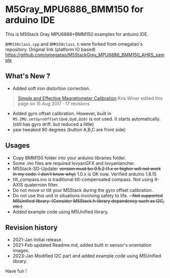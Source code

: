 # M5Gray_MPU6886_BMM150 for arduino IDE

This is M5Stack Gray MPU6886+BMM150 examples for arduino IDE.

`BMM150class.cpp` and `BMM150class.h` were forked from omegatao's repository. Original link (platform IO based)
https://github.com/omegatao/M5StackGrey_MPU6886_BMM150_AHRS_sample

## What's New ?
- Added soft iron distortion correction.
>[Simple and Effective Magnetometer Calibration](https://github.com/kriswiner/MPU6050/wiki/Simple-and-Effective-Magnetometer-Calibration)
>Kris Winer edited this page on 15 Aug 2017 · 17 revisions

- Added gyro offset calibration. However, built in `M5.IMU.setGyroOffset(Ωx0,Ωy0,Ωz0)` is not used.
  It starts automatically. (still has gyro drift. but reduced a little)
- yaw tweaked 90 degrees (button A,B,C are front side)

## Usages
- Copy BMM150 folder into your arduino libraries folder.
- Some .ino files are required lovyanGFX and lovyanlancher.
- M5Stack-SD-Updater ~~version must be 0.5.2 (1.x or higher will not work in my code. I don't know why)~~ 1.0.x is OK now. Verified arduino 1.8.15
- tilt_compass.ino is traditional tilt-compensated compass. Not using 9-AXIS quaternion filter.
- Do not move or tilt your M5Stack during the gyro offset calibration.
- Do not use this unit in situations involving safety to life.
~~- Not supported M5Unified library. (Consider M5Stack.h library depandency such as I2C, etc.)~~
- Added example code using M5Unified library.

## Revision history
- 2021-Jan Initial release.
- 2021-Feb updated Readme.md, added built in sensor's orientation images.
- 2023-Jan Modified I2C part and added example code using M5Unified library.

Have fun !
